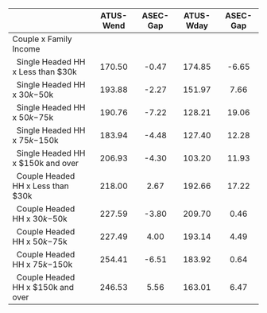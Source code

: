 
|                      |    ATUS-Wend |     ASEC-Gap |    ATUS-Wday |     ASEC-Gap |
| -------------------- | :----------: | :----------: | :----------: | :----------: |
| Couple x Family Income |              |              |              |              |
| &nbsp;&nbsp;Single Headed HH x Less than $30k |       170.50 |        -0.47 |       174.85 |        -6.65 |
| &nbsp;&nbsp;Single Headed HH x $30k-$50k |       193.88 |        -2.27 |       151.97 |         7.66 |
| &nbsp;&nbsp;Single Headed HH x $50k-$75k |       190.76 |        -7.22 |       128.21 |        19.06 |
| &nbsp;&nbsp;Single Headed HH x $75k-$150k |       183.94 |        -4.48 |       127.40 |        12.28 |
| &nbsp;&nbsp;Single Headed HH x $150k and over |       206.93 |        -4.30 |       103.20 |        11.93 |
| &nbsp;&nbsp;Couple Headed HH x Less than $30k |       218.00 |         2.67 |       192.66 |        17.22 |
| &nbsp;&nbsp;Couple Headed HH x $30k-$50k |       227.59 |        -3.80 |       209.70 |         0.46 |
| &nbsp;&nbsp;Couple Headed HH x $50k-$75k |       227.49 |         4.00 |       193.14 |         4.49 |
| &nbsp;&nbsp;Couple Headed HH x $75k-$150k |       254.41 |        -6.51 |       183.92 |         0.64 |
| &nbsp;&nbsp;Couple Headed HH x $150k and over |       246.53 |         5.56 |       163.01 |         6.47 |

